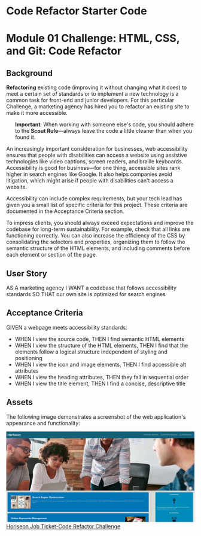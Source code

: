 # Code Refactor Starter Code
<h1>Module 01 Challenge: HTML, CSS, and Git: Code Refactor</h1>

<h2>Background</h2>
<p>
<strong>Refactoring</strong> existing code (improving it without changing what it does) to meet a certain set of standards or to implement a new technology is a common task for front-end and junior developers. For this particular Challenge, a marketing agency has hired you to refactor an existing site to make it more accessible.
</p>

<ul>
<strong>Important</strong>: When working with someone else's code, you should adhere to the <strong>Scout Rule</strong>—always leave the code a little cleaner than when you found it.
</ul>

<p>
An increasingly important consideration for businesses, web accessibility ensures that people with disabilities can access a website using assistive technologies like video captions, screen readers, and braille keyboards. Accessibility is good for business—for one thing, accessible sites rank higher in search engines like Google. It also helps companies avoid litigation, which might arise if people with disabilities can't access a website.
</p>

<p>
Accessibility can include complex requirements, but your tech lead has given you a small list of specific criteria for this project. These criteria are documented in the Acceptance Criteria section.
</p>

<p>
To impress clients, you should always exceed expectations and improve the codebase for long-term sustainability. For example, check that all links are functioning correctly. You can also increase the efficiency of the CSS by consolidating the selectors and properties, organizing them to follow the semantic structure of the HTML elements, and including comments before each element or section of the page.
</p>

<h2>User Story</h2>
AS A marketing agency
I WANT a codebase that follows accessibility standards
SO THAT our own site is optimized for search engines

<h2>Acceptance Criteria</h2>
GIVEN a webpage meets accessibility standards:
<ul>
<li>WHEN I view the source code,
THEN I find semantic HTML elements</li>
<li>WHEN I view the structure of the HTML elements,
THEN I find that the elements follow a logical structure independent of styling and positioning</li>
<li>WHEN I view the icon and image elements,
THEN I find accessible alt attributes</li>
<li>WHEN I view the heading attributes,
THEN they fall in sequential order</li>
<li>WHEN I view the title element,
THEN I find a concise, descriptive title</li>
</ul>

<h2>Assets</h2>
<p>The following image demonstrates a screenshot of the web application's appearance and functionality:
</p>
<img src="./assets/images/screenshot.JPG" alt="Screenshot of the page that viewers should see with header, links and a preview of the content of the website.">
<a href="(https://a-nord.github.io/HoriseonJobTicket-CodeRefactorChallenge/)">Horiseon Job Ticket-Code Refactor Challenge</a>